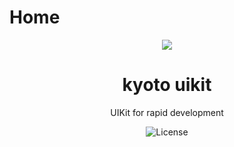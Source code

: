 
# Home

<p align="center">
    <img src="https://raw.githubusercontent.com/kyoto-framework/uikit/master/.docs/.vuepress/public/avatar.svg" />
</p>

<h1 align="center">kyoto uikit</h1>
<p align="center">
    UIKit for rapid development
</p>
<p align="center">
    <img src="https://img.shields.io/github/license/kyoto-framework/uikit" alt="License">
</p>